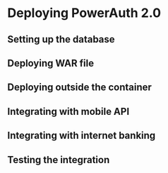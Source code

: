 # Deploying PowerAuth 2.0

## Setting up the database

## Deploying WAR file

## Deploying outside the container

## Integrating with mobile API

## Integrating with internet banking

## Testing the integration
